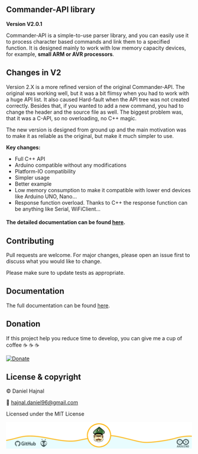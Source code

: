 ## Commander-API library
**Version V2.0.1**

Commander-API is a simple-to-use parser library, and you can easily use it to process character based commands and link them to a specified function. It is designed mainly to work with low memory capacity devices, for example, __small ARM or AVR processors__.

## Changes in V2

Version 2.X is a more refined version of the original Commander-API. The original was working well, but it was a bit flimsy when you had to work with a huge API list.
It also caused Hard-fault when the API tree was not created correctly. Besides that, if you wanted to add a new command, you had to change the header and the source
file as well. The biggest problem was, that it was a C-API, so no overloading, no C++ magic.

The new version is designed from ground up and the main motivation was to make it as reliable as the original, but make it much simpler to use.

__Key changes:__
* Full C++ API
* Arduino compatible without any modifications
* Platform-IO compatibility
* Simpler usage
* Better example
* Low memory consumption to make it compatible with lower end devices like Arduino UNO, Nano...
* Response function overload. Thanks to C++ the response function can be anything like Serial, WiFiClient...

#### The detailed documentation can be found [here](https://dani007200964.github.io/Commander-API/html/index.html).

## Contributing
Pull requests are welcome. For major changes, please open an issue first to discuss what you would like to change.

Please make sure to update tests as appropriate.

## Documentation

The full documentation can be found [here](https://dani007200964.github.io/Commander-API/html/index.html).

## Donation
If this project help you reduce time to develop, you can give me a cup of coffee :coffee: :coffee: :coffee:

[![Donate](https://img.shields.io/badge/Donate-PayPal-green.svg)](https://www.paypal.com/donate?hosted_button_id=YFGZD78H6K2CS)

## License & copyright
© Daniel Hajnal

:email: hajnal.daniel96@gmail.com

Licensed under the MIT License

![](/docs/images/footer_image.png)
